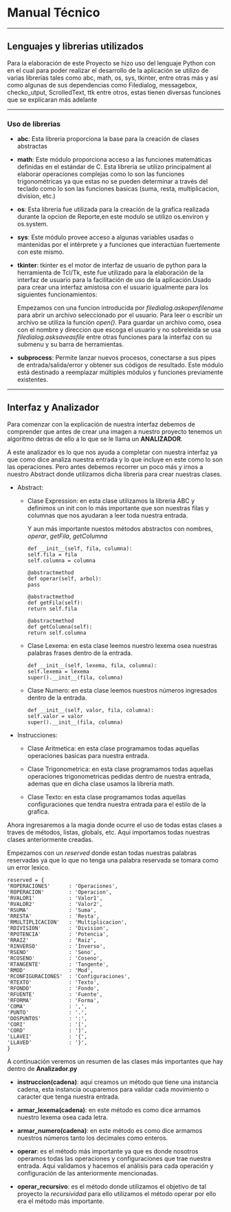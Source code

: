# Manual Técnico

___


## Lenguajes y librerias utilizados
Para la elaboración de este Proyecto se hizo uso del lenguaje Python con en el cual para poder realizar el desarrollo de la aplicación se utilizo de varias librerías tales como abc, math, os, sys, tkinter, entre otras más y así como algunas de sus dependencias como Filedialog, messagebox, checko_utput, ScrolledText, ttk entre otros, estas tienen diversas funciones que se explicaran más adelante

___

### Uso de librerias

* **abc**: Esta libreria proporciona la base para la creación de clases abstractas

* **math**: Este módulo proporciona acceso a las funciones matemáticas definidas en el estándar de C. Esta libreria se utilizo principalment al elaborar operaciones complejas como lo son las funciones trigonométricas ya que estas no se pueden determinar a través del teclado como lo son las funciones basicas (suma, resta, multiplicacion, division, etc.)

* **os**: Esta libreria fue utilizada para la creación de la grafica realizada durante la opcion de Reporte,en este modulo se utilizo os.environ y os.system.

* **sys**: Este módulo provee acceso a algunas variables usadas o mantenidas por el intérprete y a funciones que interactúan fuertemente con este mismo. 

* **tkinter**: tkinter es el motor de interfaz de usuario de python para la herramienta de Tcl/Tk, este fue utilizado para la elaboración de la interfaz de usuario para la facilitación de uso de la aplicación.Usado para crear una interfaz amistosa con el usuario igualmente para los siguientes funcionamientos:

    Empezamos con una funcion introducida por *filedialog.askopenfilename* para abrir un archivo seleccionado por el usuario. Para leer o escribir un archivo se utiliza la función *open()*. Para guardar un archivo como, osea con el nombre y direccion que escoga el usuario y no sobreleida se usa *filedialog.asksaveasfile*
    entre otras funciones para la interfaz con su submenu y su barra de herramientas.

* **subprocess**: Permite lanzar nuevos procesos, conectarse a sus pipes de entrada/salida/error y obtener sus códigos de resultado. Este módulo está destinado a reemplazar múltiples módulos y funciones previamente existentes.

___

## Interfaz y Analizador 

Para comenzar con la explicación de nuestra interfaz debemos de comprender que antes de crear una imagen a nuestro proyecto tenemos un algoritmo detras de ello a lo que se le llama un **ANALIZADOR**.

A este analizador es lo que nos ayuda a completar con nuestra interfaz ya que como dice analiza nuestra entrada y lo que incluye en este como lo son las operaciones. Pero antes debemos recorrer un poco más y irnos a nuestro Abstract donde utilizamos dicha libreria para crear nuestras clases.

* Abstract:
    
    * Clase Expression: en esta clase utilizamos la libreria ABC y definimos un init con lo más importante que son nuestras filas y columnas que nos ayudaran a leer toda nuestra entrada.

        Y aun más importante nuestos métodos abstractos con nombres, *operar*, *getFila*, *getColumna* 

        ~~~
        def __init__(self, fila, columna):
        self.fila = fila
        self.columna = columna

        @abstractmethod
        def operar(self, arbol):
        pass

        @abstractmethod
        def getFila(self):
        return self.fila
    
        @abstractmethod
        def getColumna(self):
        return self.columna
    
    * Clase Lexema: en esta clase leemos nuestro lexema osea nuestras palabras frases dentro de la entrada. 

        ~~~
        def __init__(self, lexema, fila, columna):
        self.lexema = lexema
        super().__init__(fila, columna)

    * Clase Numero: en esta clase leemos nuestros números ingresados dentro de la entrada. 

        ~~~
        def __init__(self, valor, fila, columna):
        self.valor = valor
        super().__init__(fila, columna)

* Instrucciones: 

    * Clase Aritmetica: en esta clase programamos todas aquellas operaciones basicas para nuestra entrada. 

    * Clase Trigonometrica: en esta clase programamos todas aquellas operaciones trigonometricas pedidas dentro de nuestra entrada, ademas que en dicha clase usamos la libreria math. 

    * Clase Texto: en esta clase programamos todas aquellas configuraciones que tendra nuestra entrada para el estilo de la grafica. 

Ahora ingresaremos a la magia donde ocurre el uso de todas estas clases a traves de métodos, listas, globals, etc. Aqui importamos todas nuestras clases anteriormente creadas. 

Empezamos con un *reserved* donde estan todas nuestras palabras reservadas ya que lo que no tenga una palabra reservada se tomara como un error lexico.
    
    reserved = {
    'ROPERACIONES'      : 'Operaciones',
    'ROPERACION'        : 'Operacion',
    'RVALOR1'           : 'Valor1',
    'RVALOR2'           : 'Valor2',
    'RSUMA'             : 'Suma',
    'RRESTA'            : 'Resta',
    'RMULTIPLICACION'   : 'Multiplicacion',
    'RDIVISION'         : 'Division',
    'RPOTENCIA'         : 'Potencia',
    'RRAIZ'             : 'Raiz',
    'RINVERSO'          : 'Inverso',
    'RSENO'             : 'Seno',
    'RCOSENO'           : 'Coseno',
    'RTANGENTE'         : 'Tangente',
    'RMOD'              : 'Mod',
    'RCONFIGURACIONES'  : 'Configuraciones',
    'RTEXTO'            : 'Texto',
    'RFONDO'            : 'Fondo',
    'RFUENTE'           : 'Fuente',
    'RFORMA'            : 'Forma',
    'COMA'              : ',',
    'PUNTO'             : '.',
    'DOSPUNTOS'         : ':',
    'CORI'              : '[',
    'CORD'              : ']',
    'LLAVEI'            : '{',
    'LLAVED'            : '}',
    }

A continuación veremos un resumen de las clases más importantes que hay dentro de **Analizador.py**

* **instruccion(cadena)**: aqui creamos un método que tiene una instancia cadena, esta instancia ocuparemos para validar cada movimiento o caracter que tenga nuestra entrada.

* **armar_lexema(cadena)**: en este método es como dice armamos nuestro lexema osea cada letra.

* **armar_numero(cadena)**: en este método es como dice armamos nuestros números tanto los decimales como enteros.

* **operar**: es el método más importante ya que es donde nosotros operamos todas las operaciones y configuraciones que trae nuestra entrada. Aqui validamos y hacemos el análisis para cada operación y configuración de las anteriormente mencionadas. 

* **operar_recursivo**: es el método donde utilizamos el objetivo de tal proyecto la *recursividad* para ello utilizamos el método operar por ello era el método más importante. 
